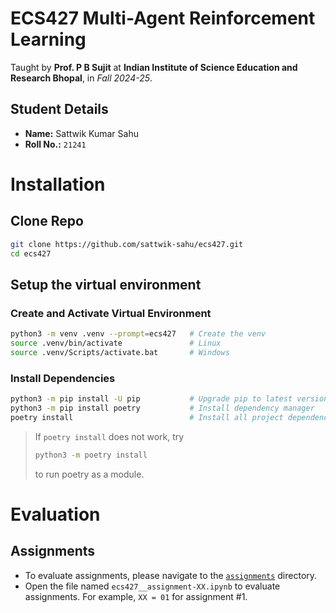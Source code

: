 # ECS427 Multi-Agent Reinforcement Learning

Taught by **Prof. P B Sujit** at **Indian Institute of Science Education and Research Bhopal**, in *Fall 2024-25*.

## Student Details

- **Name:** Sattwik Kumar Sahu
- **Roll No.:** `21241`

# Installation

## Clone Repo

```bash
git clone https://github.com/sattwik-sahu/ecs427.git
cd ecs427
```

## Setup the virtual environment

### Create and Activate Virtual Environment

```bash
python3 -m venv .venv --prompt=ecs427   # Create the venv
source .venv/bin/activate               # Linux
source .venv/Scripts/activate.bat       # Windows
```

### Install Dependencies

```bash
python3 -m pip install -U pip           # Upgrade pip to latest version
python3 -m pip install poetry           # Install dependency manager
poetry install                          # Install all project dependencies
```

> If `poetry install` does not work, try
> ```bash
> python3 -m poetry install
> ```
> to run poetry as a module.

# Evaluation

## Assignments

- To evaluate assignments, please navigate to the [`assignments`](https://github.com/sattwik-sahu/ecs427/tree/310da37b9f13a625314a113887589e008f51de9b/assignments) directory.
- Open the file named `ecs427__assignment-XX.ipynb` to evaluate assignments. For example, `XX = 01` for assignment #1.
